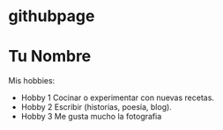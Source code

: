 # githubpage
<!DOCTYPE html>
<html lang="es">
<head>
    <meta charset="UTF-8">
    <title>Mi Página Personal</title>
</head>
<body>
    <h1>Tu Nombre</h1>
    <p>Mis hobbies:</p>
    <ul>
        <li>Hobby 1 Cocinar o experimentar con nuevas recetas.</li>
        <li>Hobby 2 Escribir (historias, poesía, blog).</li>
        <li>Hobby 3 Me gusta mucho la fotografia</li>
    </ul>
</body>
</html>
